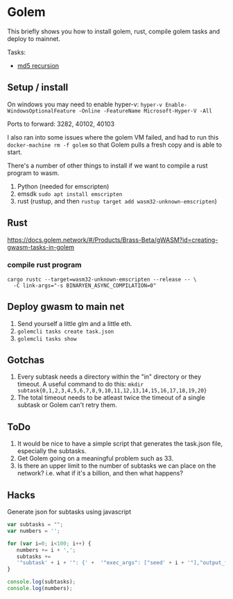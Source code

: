 # Golem

This briefly shows you how to install golem, rust, compile golem tasks and deploy to mainnet.

Tasks:
 - [md5 recursion](md5-recursion/README.md)

## Setup / install

On windows you may need to enable hyper-v: `hyper-v Enable-WindowsOptionalFeature -Online -FeatureName Microsoft-Hyper-V -All`

Ports to forward: 3282, 40102, 40103

I also ran into some issues where the golem VM failed, and had to run this `docker-machine rm -f golem` so that Golem pulls a fresh copy and is able to start.

There's a number of other things to install if we want to compile a rust program to wasm.

1. Python (needed for emscripten)
2. emsdk `sudo apt install emscripten`
3. rust (rustup, and then `rustup target add wasm32-unknown-emscripten`)

## Rust

https://docs.golem.network/#/Products/Brass-Beta/gWASM?id=creating-gwasm-tasks-in-golem

### compile rust program
```
cargo rustc --target=wasm32-unknown-emscripten --release -- \
  -C link-args="-s BINARYEN_ASYNC_COMPILATION=0"
```

## Deploy gwasm to main net

1. Send yourself a little glm and a little eth.
2. `golemcli tasks create task.json`
3. `golemcli tasks show`

## Gotchas

1. Every subtask needs a directory within the "in" directory or they timeout. A useful command to do this: `mkdir subtask{0,1,2,3,4,5,6,7,8,9,10,11,12,13,14,15,16,17,18,19,20}`
2. The total timeout needs to be atleast twice the timeout of a single subtask or Golem can't retry them.

## ToDo

1. It would be nice to have a simple script that generates the task.json file, especially the subtasks.
2. Get Golem going on a meaningful problem such as 33.
3. Is there an upper limit to the number of subtasks we can place on the network? i.e. what if it's a billion, and then what happens?

## Hacks

Generate json for subtasks using javascript
```js
var subtasks = "";
var numbers = '';

for (var i=0; i<100; i++) {
   numbers += i + ',';
   subtasks += 
   '"subtask' + i + '": {' +  '"exec_args": ["seed' + i + '"],"output_file_paths":["out.txt"]},';
}

console.log(subtasks);
console.log(numbers);
```